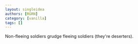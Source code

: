 ```yaml
---
layout: singleidea
authors: [RGRN]
category: [vanilla]
tags: []
---
```

Non-fleeing soldiers grudge fleeing soldiers (they're deserters).
